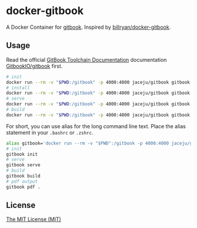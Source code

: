 # docker-gitbook

A Docker Container for [gitbook](https://github.com/GitbookIO/gitbook). Inspired by [billryan/docker-gitbook](https://github.com/billryan/docker-gitbook).

## Usage

Read the official [GitBook Toolchain Documentation](http://toolchain.gitbook.com/) documentation [GitbookIO/gitbook](https://github.com/GitbookIO/gitbook#how-to-use-it) first.

```bash
# init
docker run --rm -v "$PWD:/gitbook" -p 4000:4000 jaceju/gitbook gitbook init
# install
docker run --rm -v "$PWD:/gitbook" -p 4000:4000 jaceju/gitbook gitbook install
# serve
docker run --rm -v "$PWD:/gitbook" -p 4000:4000 jaceju/gitbook gitbook serve
# build
docker run --rm -v "$PWD:/gitbook" -p 4000:4000 jaceju/gitbook gitbook build
```

For short, you can use alias for the long command line text. Place the alias statement in your `.bashrc` or `.zshrc`.

```bash
alias gitbook='docker run --rm -v "$PWD":/gitbook -p 4000:4000 jaceju/gitbook gitbook'
# init
gitbook init
# serve
gitbook serve
# build
gitbook build
# pdf output
gitbook pdf .
```

## License

[The MIT License (MIT)](https://opensource.org/licenses/MIT)
